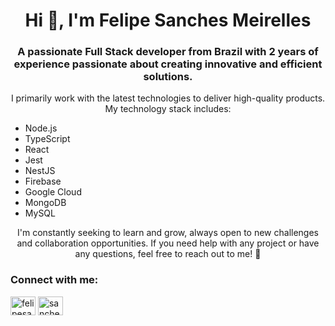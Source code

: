 <h1 align="center">Hi 👋, I'm Felipe Sanches Meirelles</h1>
<h3 align="center">A passionate Full Stack developer from Brazil with 2 years of experience passionate about creating innovative and efficient solutions.</h3>
<p align="center">I primarily work with the latest technologies to deliver high-quality products. My technology stack includes:</p>
<ul align="center">
  <li align="start">Node.js</li>
  <li align="start">TypeScript</li>
  <li align="start">React</li>
  <li align="start">Jest</li>
  <li align="start">NestJS</li>
  <li align="start">Firebase</li>
  <li align="start">Google Cloud</li>
  <li align="start">MongoDB</li>
  <li align="start">MySQL</li>
</ul>
<p align="center">I'm constantly seeking to learn and grow, always open to new challenges and collaboration opportunities. If you need help with any project or have any questions, feel free to reach out to me! 🚀</p>

<h3 align="left">Connect with me:</h3>
<p align="left">
<a href="https://linkedin.com/in/felipesanchesm" target="blank"><img align="center" src="https://raw.githubusercontent.com/rahuldkjain/github-profile-readme-generator/master/src/images/icons/Social/linked-in-alt.svg" alt="felipesanchesm" height="30" width="40" /></a>
<a href="https://instagram.com/sanchesm92" target="blank"><img align="center" src="https://raw.githubusercontent.com/rahuldkjain/github-profile-readme-generator/master/src/images/icons/Social/instagram.svg" alt="sanchesm92" height="30" width="40" /></a>
</p>

